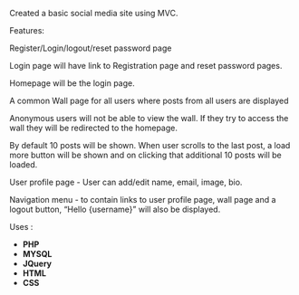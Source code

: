 Created a basic social media site using MVC.

Features:

Register/Login/logout/reset password page

Login page will have link to Registration page and reset password pages.

Homepage will be the login page.

A common Wall page for all users where posts from all users are displayed

Anonymous users will not be able to view the wall. If they try to access the wall they will be redirected to the homepage.

By default 10 posts will be shown. When user scrolls to the last post, a load more button will be shown and on clicking that additional 10 posts will be loaded.

User profile page - User can add/edit name, email, image, bio.

Navigation menu - to contain links to user profile page, wall page and a logout button, “Hello {username}” will also be displayed.

Uses :
<ul>
<li><strong>PHP</strong></li>
<li><strong>MYSQL</strong></li>
<li><strong>JQuery</strong></li>
<li><strong>HTML</strong></li>
<li><strong>CSS</strong></li>
</ul>
